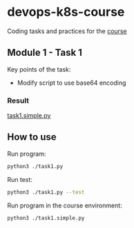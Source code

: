 # devops-k8s-course

Coding tasks and practices for the [course](https://prometheus.org.ua/prometheus-plus/devops_and_kubernetes/)

## Module 1 - Task 1

Key points of the task:
- Modify script to use base64 encoding

### Result

[task1.simple.py](https://github.com/alinkedd/devops-k8s-course/blob/module1-task1-script/task1.simple.py)

## How to use

Run program:

```sh
python3 ./task1.py
```

Run test:

```sh
python3 ./task1.py --test
```

Run program in the course environment:
```sh
python3 ./task1.simple.py
```
